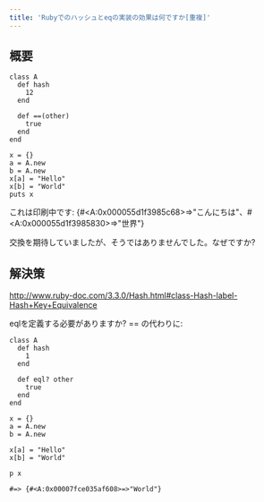 ```yaml
---
title: 'Rubyでのハッシュとeqの実装の効果は何ですか[重複]'
---
```


## 概要
```
class A
  def hash
    12
  end

  def ==(other)
    true
  end
end

x = {}
a = A.new
b = A.new
x[a] = "Hello"
x[b] = "World"
puts x

```
これは印刷中です:
{#<A:0x000055d1f3985c68>=>"こんにちは"、#<A:0x000055d1f3985830>=>"世界"}

交換を期待していましたが、そうではありませんでした。なぜですか?

## 解決策
http://www.ruby-doc.com/3.3.0/Hash.html#class-Hash-label-Hash+Key+Equivalence

eqlを定義する必要がありますか? == の代わりに:

```
class A
  def hash
    1
  end

  def eql? other
    true
  end
end

x = {}
a = A.new 
b = A.new

x[a] = "Hello"
x[b] = "World"

p x

#=> {#<A:0x00007fce035af608>=>"World"}

```
